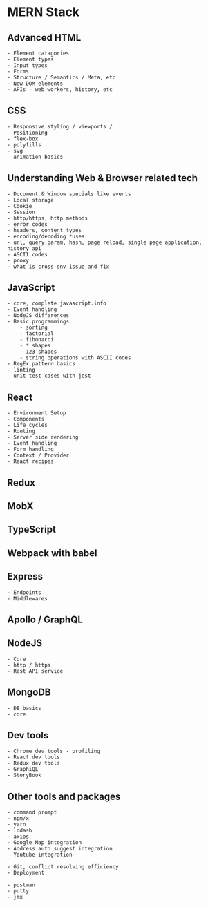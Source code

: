 ﻿# MERN Stack

## Advanced HTML
	- Element catagories
	- Element types
	- Input types
	- Forms
	- Structure / Semantics / Meta, etc
	- New DOM elements
	- APIs - web workers, history, etc

## CSS
	- Responsive styling / viewports / 
	- Positioning
	- flex-box
	- polyfills
	- svg
	- animation basics

## Understanding Web & Browser related tech
	- Document & Window specials like events
	- Local storage
	- Cookie
	- Session
	- http/https, http methods
	- error codes
	- headers, content types
	- encoding/decoding *uses
	- url, query param, hash, page reload, single page application, history api
	- ASCII codes
	- proxy
	- what is cross-env issue and fix

## JavaScript
	- core, complete javascript.info
	- Event handling
	- NodeJS differences
	- Basic programmings
		- sorting
		- factorial
		- fibonacci
		- * shapes
		- 123 shapes
		- string operations with ASCII codes
	- RegEx pattern basics
	- linting
	- unit test cases with jest

## React
	- Environment Setup
	- Components
	- Life cycles
	- Routing
	- Server side rendering
	- Event handling
	- Form handling
	- Context / Provider
	- React recipes

## Redux
## MobX
## TypeScript
## Webpack with babel
## Express
	- Endpoints
	- Middlewares
## Apollo / GraphQL
## NodeJS
	- Core
	- http / https
	- Rest API service
## MongoDB
	- DB basics
	- core

## Dev tools
	- Chrome dev tools - profiling
	- React dev tools
	- Redux dev tools
	- GraphiQL
	- StoryBook

## Other tools and packages
	- command prompt
	- npm/x
	- yarn
	- lodash
	- axios
	- Google Map integration
	- Address auto suggest integration
	- Youtube integration

	- Git, conflict resolving efficiency
	- Deployment

	- postman
	- putty
	- jmx